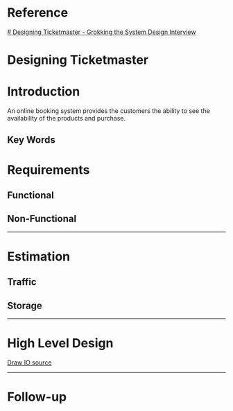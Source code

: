 # Reference
[# Designing Ticketmaster - Grokking the System Design Interview ](https://www.educative.io/courses/grokking-the-system-design-interview/YQyq6mBKq4n)


# Designing Ticketmaster
# Introduction
An online booking system provides the customers the ability to see the availability of the products and purchase.

## Key Words


# Requirements
## Functional


## Non-Functional
---
# Estimation
## Traffic
## Storage
---
# High Level Design
[Draw IO source]()

---
# Follow-up


<!--stackedit_data:
eyJoaXN0b3J5IjpbLTEwMTg1MTY0NjMsLTU4NjI2OTM5NywtMj
A2NzA4MDk3OF19
-->